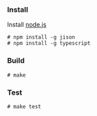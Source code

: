 ### Install

Install [node.js](http://www.nodejs.org)

```
# npm install -g jison
# npm install -g typescript
```

### Build

```
# make 
```

### Test

```
# make test
```
